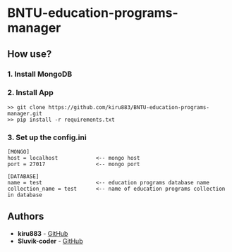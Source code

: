 # BNTU-education-programs-manager
## How use?
### 1. Install MongoDB
### 2. Install App
```
>> git clone https://github.com/kiru883/BNTU-education-programs-manager.git
>> pip install -r requirements.txt
```
### 3. Set up the config.ini
```
[MONGO]
host = localhost            <-- mongo host
port = 27017                <-- mongo port

[DATABASE]
name = test                 <-- education programs database name
collection_name = test      <-- name of education programs collection in database
```
## Authors
* **kiru883**  - [GitHub](https://github.com/kiru883)
* **Sluvik-coder**  - [GitHub](https://github.com/Sluvik-coder) 
